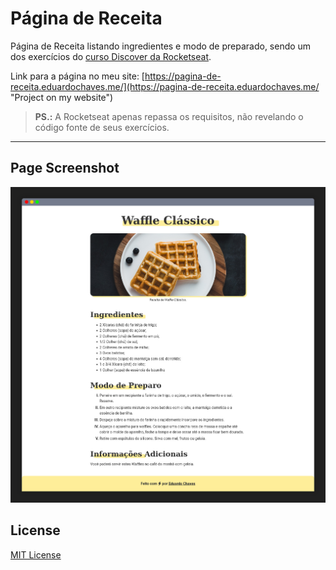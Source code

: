 # Página de Receita

Página de Receita listando ingredientes e modo de preparado, sendo um dos exercícios do [curso Discover da Rocketseat](https://www.rocketseat.com.br/discover "Rocketseat Discover Course").

Link para a página no meu site: [https://pagina-de-receita.eduardochaves.me/](https://pagina-de-receita.eduardochaves.me/ "Project on my website")

> **PS.:** A Rocketseat apenas repassa os requisitos, não revelando o código fonte de seus exercícios.

---

## Page Screenshot

![Page Screenshot](/assets/page-screenshot.jpg "Page Screenshot")

## License

[MIT License](LICENSE.txt "MIT License Document")